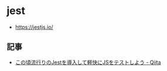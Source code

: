 # jest

- https://jestjs.io/

## 記事

- [この頃流行りのJestを導入して軽快にJSをテストしよう - Qiita](https://qiita.com/hogesuke_1/items/8da7b63ff1d420b4253f)
